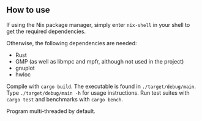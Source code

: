 ## How to use

If using the Nix package manager, simply enter `nix-shell` in your shell to get the required dependencies.

Otherwise, the following dependencies are needed:
- Rust
- GMP (as well as libmpc and mpfr, although not used in the project)
- gnuplot
- hwloc

Compile with `cargo build`. The executable is found in `./target/debug/main`. Type `./target/debug/main -h` for usage instructions.
Run test suites with `cargo test` and benchmarks with `cargo bench`.

Program multi-threaded by default.
